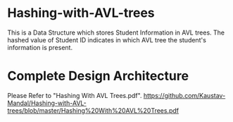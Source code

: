 # Hashing-with-AVL-trees
This is a Data Structure which stores Student Information in AVL trees. The hashed value of Student ID indicates in which AVL tree the student's information is present. 

# Complete Design Architecture
Please Refer to "Hashing With AVL Trees.pdf".
https://github.com/Kaustav-Mandal/Hashing-with-AVL-trees/blob/master/Hashing%20With%20AVL%20Trees.pdf
